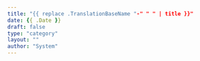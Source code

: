 ```yaml
---
title: "{{ replace .TranslationBaseName "-" " " | title }}"
date: {{ .Date }}
draft: false
type: "category"
layout: ""
author: "System"
---
```


